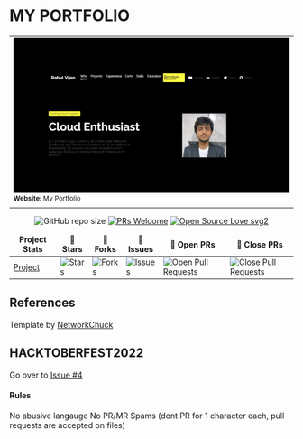 # MY PORTFOLIO

<!-- [![Portfolio](https://github.com/rv2442/rv2442.github.io/blob/main/portfoliogif.gif)](https://www.rahulvijan.tech) -->
<div align="center">
<table>
  <tr>
    <td width="50%"><a href="https://www.rahulvijan.tech"><img width="100%" src="https://github.com/rv2442/rv2442.github.io/blob/main/portfoliogif.gif"></a><br><sup><strong>Website:</strong> My Portfolio</sup>
 </tr>
</table>



![GitHub repo size](https://img.shields.io/github/repo-size/rv2442/rv2442.github.io?color=yellow)  [![PRs Welcome](https://img.shields.io/badge/PRs-welcome-brightgreen.svg?style=flat-square)](http://makeapullrequest.com) [![Open Source Love svg2](https://badges.frapsoft.com/os/v2/open-source.svg?v=103)](https://github.com/ellerbrock/open-source-badges/)
</div>

<table align="center">
    <thead align="center">
        <tr border: 1px;>
            <td><b>Project Stats</td>
            <td><b>🌟 Stars</b></td>
            <td><b>🍴 Forks</b></td>
            <td><b>🐛 Issues</b></td>
            <td><b>🔔 Open PRs</b></td>
            <td><b>🔕 Close PRs</b></td>
        </tr>
     </thead>
    <tbody>
         <tr>
            <td><a href="https://github.com/19sajib/JS-Project-Vault"</a>Project</td>
            <td><img alt="Stars" src="https://img.shields.io/github/stars/rv2442/rv2442.github.io?style=flat&logo=github"/></td>
             <td><img alt="Forks" src="https://img.shields.io/github/forks/rv2442/rv2442.github.io?style=flat&logo=github"/></td>
            <td><img alt="Issues" src="https://img.shields.io/github/issues/rv2442/rv2442.github.io?style=flat&logo=github"/></td>
            <td><img alt="Open Pull Requests" src="https://img.shields.io/github/issues-pr/rv2442/rv2442.github.io?style=flat&logo=github"/></td>
           <td><img alt="Close Pull Requests" src="https://img.shields.io/github/issues-pr-closed/rv2442/rv2442.github.io?style=flat&color=critical&logo=github"/></td>
        </tr>
    </tbody>
</table>

## References
 <footer class="container">
        <div class="copyright">
            Template by <a href="https://networkchuck.com/" target="_blank" rel="noopener noreferrer">NetworkChuck</a>
        </div>
    </footer>




## HACKTOBERFEST2022
Go over to [Issue #4](https://github.com/rv2442/rv2442.github.io/issues/4)

#### Rules
No abusive langauge
No PR/MR Spams (dont PR for 1 character each, pull requests are accepted on files)
